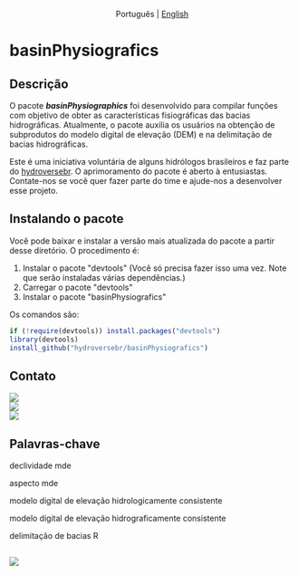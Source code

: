 

<p align="center">
  <span>Português</span> |
  <a href="https://github.com/hydroversebr/basinPhysiografics">English</a>

# **basinPhysiografics**

## Descrição

O pacote ***basinPhysiographics*** foi desenvolvido para compilar funções com objetivo de obter as características fisiográficas das bacias hidrográficas. Atualmente, o pacote auxilia os usuários na obtenção de subprodutos do modelo digital de elevação (DEM) e na delimitação de bacias hidrográficas.

Este é uma iniciativa voluntária de alguns hidrólogos brasileiros e faz parte do <a href="https://github.com/hydroversebr/">hydroversebr</a>. O aprimoramento do pacote é aberto à entusiastas. Contate-nos se você quer fazer parte do time e ajude-nos a desenvolver esse projeto.

## Instalando o pacote

Você pode baixar e instalar a versão mais atualizada do pacote a partir desse diretório. O procedimento é:
1. Instalar o pacote "devtools" (Você só precisa fazer isso uma vez. Note que serão instaladas várias dependências.)
2. Carregar o pacote "devtools"
3. Instalar o pacote "basinPhysiografics"

Os comandos são:
``` R
if (!require(devtools)) install.packages("devtools")
library(devtools)
install_github("hydroversebr/basinPhysiografics")
```


## Contato

<div> 
  <a href = "mailto:hydroversebr@gmail.com; tcalegario@gmail.com; daniel_althoff@hotmail.com;"><img src="https://img.shields.io/badge/Gmail-D14836?style=for-the-badge&logo=gmail&logoColor=white" target="_blank"></a>


<div>
  <a href="https://www.youtube.com/@hydroversebr"><img src="https://img.shields.io/badge/YouTube-red?style=for-the-badge&logo=youtube&logoColor=white"></a>
</div>


<div>
  <a href="https://www.instagram.com/hydroversebr/"><img src="https://img.shields.io/badge/Instagram-E4405F?style=for-the-badge&logo=instagram&logoColor=white"></a>
</div>

## Palavras-chave

declividade mde

aspecto mde

modelo digital de elevação hidrologicamente consistente

modelo digital de elevação hidrograficamente consistente

delimitação de bacias R

##

![](https://komarev.com/ghpvc/?username=basinPhysiografics)

